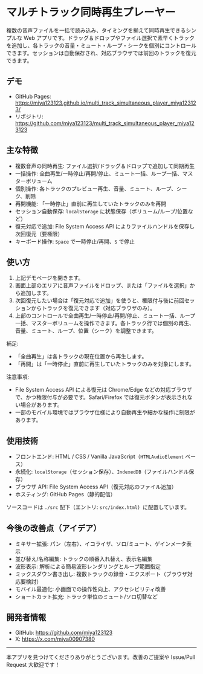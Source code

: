 # マルチトラック同時再生プレーヤー

複数の音声ファイルを一括で読み込み、タイミングを揃えて同時再生できるシンプルな Web アプリです。ドラッグ＆ドロップやファイル選択で素早くトラックを追加し、各トラックの音量・ミュート・ループ・シークを個別にコントロールできます。セッションは自動保存され、対応ブラウザでは前回のトラックを復元できます。

## デモ
- GitHub Pages: https://miya123123.github.io/multi_track_simultaneous_player_miya123123/
- リポジトリ: https://github.com/miya123123/multi_track_simultaneous_player_miya123123

## 主な特徴
- 複数音声の同時再生: ファイル選択/ドラッグ＆ドロップで追加して同期再生
- 一括操作: 全曲再生/一時停止/再開/停止、ミュート一括、ループ一括、マスターボリューム
- 個別操作: 各トラックのプレビュー再生、音量、ミュート、ループ、シーク、削除
- 再開機能: 「一時停止」直前に再生していたトラックのみを再開
- セッション自動保存: `localStorage` に状態保存（ボリューム/ループ/位置など）
- 復元対応で追加: File System Access API によりファイルハンドルを保存し次回復元（要権限）
- キーボード操作: `Space` で一時停止/再開、`S` で停止

## 使い方
1. 上記デモページを開きます。
2. 画面上部のエリアに音声ファイルをドロップ、または「ファイルを選択」から追加します。
3. 次回復元したい場合は「復元対応で追加」を使うと、権限付与後に前回セッションからトラックを復元できます（対応ブラウザのみ）。
4. 上部のコントロールで全曲再生/一時停止/再開/停止、ミュート一括、ループ一括、マスターボリュームを操作できます。各トラック行では個別の再生、音量、ミュート、ループ、位置（シーク）を調整できます。

補足:
- 「全曲再生」は各トラックの現在位置から再生します。
- 「再開」は「一時停止」直前に再生していたトラックのみを対象にします。

注意事項:
- File System Access API による復元は Chrome/Edge などの対応ブラウザで、かつ権限付与が必要です。Safari/Firefox では復元ボタンが表示されない場合があります。
- 一部のモバイル環境ではブラウザ仕様により自動再生や細かな操作に制限があります。

## 使用技術
- フロントエンド: HTML / CSS / Vanilla JavaScript（`HTMLAudioElement` ベース）
- 永続化: `localStorage`（セッション保存）、`IndexedDB`（ファイルハンドル保存）
- ブラウザ API: File System Access API（復元対応のファイル追加）
- ホスティング: GitHub Pages（静的配信）

ソースコードは `./src` 配下（エントリ: `src/index.html`）に配置しています。

## 今後の改善点（アイデア）
- ミキサー拡張: パン（左右）、イコライザ、ソロ/ミュート、ゲインメータ表示
- 並び替え/名称編集: トラックの順番入れ替え、表示名編集
- 波形表示: 解析による簡易波形レンダリングとループ範囲指定
- ミックスダウン書き出し: 複数トラックの録音・エクスポート（ブラウザ対応要検討）
- モバイル最適化: 小画面での操作性向上、アクセシビリティ改善
- ショートカット拡充: トラック単位のミュート/ソロ切替など

## 開発者情報
- GitHub: https://github.com/miya123123
- X: https://x.com/miya00907380

---
本アプリを見つけてくださりありがとうございます。改善のご提案や Issue/Pull Request 大歓迎です！
